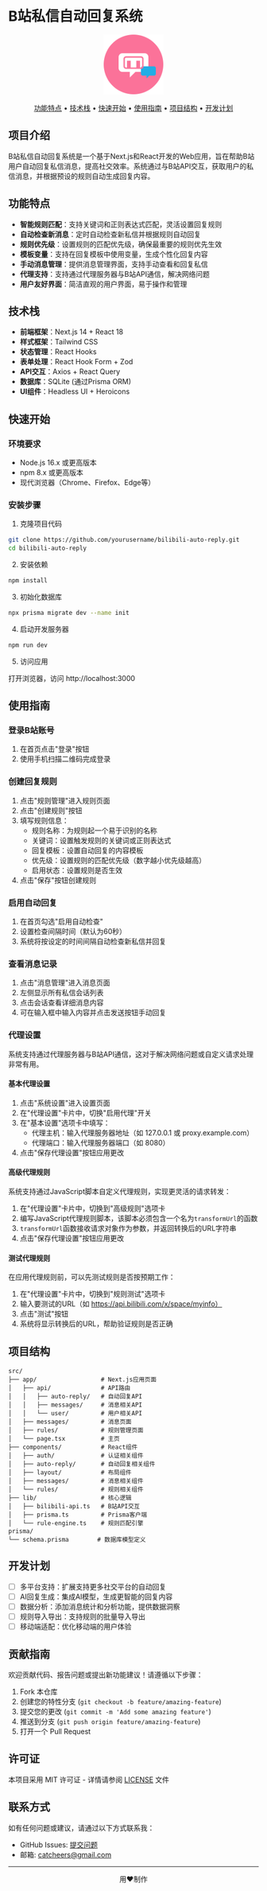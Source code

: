# B站私信自动回复系统

<p align="center">
  <img src="public/default-avatar.svg" alt="B站私信自动回复系统" width="120" />
</p>

<p align="center">
  <a href="#功能特点">功能特点</a> •
  <a href="#技术栈">技术栈</a> •
  <a href="#快速开始">快速开始</a> •
  <a href="#使用指南">使用指南</a> •
  <a href="#项目结构">项目结构</a> •
  <a href="#开发计划">开发计划</a>
</p>

## 项目介绍

B站私信自动回复系统是一个基于Next.js和React开发的Web应用，旨在帮助B站用户自动回复私信消息，提高社交效率。系统通过与B站API交互，获取用户的私信消息，并根据预设的规则自动生成回复内容。

## 功能特点

- **智能规则匹配**：支持关键词和正则表达式匹配，灵活设置回复规则
- **自动检查新消息**：定时自动检查新私信并根据规则自动回复
- **规则优先级**：设置规则的匹配优先级，确保最重要的规则优先生效
- **模板变量**：支持在回复模板中使用变量，生成个性化回复内容
- **手动消息管理**：提供消息管理界面，支持手动查看和回复私信
- **代理支持**：支持通过代理服务器与B站API通信，解决网络问题
- **用户友好界面**：简洁直观的用户界面，易于操作和管理

## 技术栈

- **前端框架**：Next.js 14 + React 18
- **样式框架**：Tailwind CSS
- **状态管理**：React Hooks
- **表单处理**：React Hook Form + Zod
- **API交互**：Axios + React Query
- **数据库**：SQLite (通过Prisma ORM)
- **UI组件**：Headless UI + Heroicons

## 快速开始

### 环境要求

- Node.js 16.x 或更高版本
- npm 8.x 或更高版本
- 现代浏览器（Chrome、Firefox、Edge等）

### 安装步骤

1. 克隆项目代码

```bash
git clone https://github.com/yourusername/bilibili-auto-reply.git
cd bilibili-auto-reply
```

2. 安装依赖

```bash
npm install
```

3. 初始化数据库

```bash
npx prisma migrate dev --name init
```

4. 启动开发服务器

```bash
npm run dev
```

5. 访问应用

打开浏览器，访问 http://localhost:3000

## 使用指南

### 登录B站账号

1. 在首页点击"登录"按钮
2. 使用手机扫描二维码完成登录

### 创建回复规则

1. 点击"规则管理"进入规则页面
2. 点击"创建规则"按钮
3. 填写规则信息：
    - 规则名称：为规则起一个易于识别的名称
    - 关键词：设置触发规则的关键词或正则表达式
    - 回复模板：设置自动回复的内容模板
    - 优先级：设置规则的匹配优先级（数字越小优先级越高）
    - 启用状态：设置规则是否生效
4. 点击"保存"按钮创建规则

### 启用自动回复

1. 在首页勾选"启用自动检查"
2. 设置检查间隔时间（默认为60秒）
3. 系统将按设定的时间间隔自动检查新私信并回复

### 查看消息记录

1. 点击"消息管理"进入消息页面
2. 左侧显示所有私信会话列表
3. 点击会话查看详细消息内容
4. 可在输入框中输入内容并点击发送按钮手动回复

### 代理设置

系统支持通过代理服务器与B站API通信，这对于解决网络问题或自定义请求处理非常有用。

#### 基本代理设置

1. 点击"系统设置"进入设置页面
2. 在"代理设置"卡片中，切换"启用代理"开关
3. 在"基本设置"选项卡中填写：
    - 代理主机：输入代理服务器地址（如 127.0.0.1 或 proxy.example.com）
    - 代理端口：输入代理服务器端口（如 8080）
4. 点击"保存代理设置"按钮应用更改

#### 高级代理规则

系统支持通过JavaScript脚本自定义代理规则，实现更灵活的请求转发：

1. 在"代理设置"卡片中，切换到"高级规则"选项卡
2. 编写JavaScript代理规则脚本，该脚本必须包含一个名为`transformUrl`的函数
3. `transformUrl`函数接收请求对象作为参数，并返回转换后的URL字符串
4. 点击"保存代理设置"按钮应用更改

#### 测试代理规则

在应用代理规则前，可以先测试规则是否按预期工作：

1. 在"代理设置"卡片中，切换到"规则测试"选项卡
2. 输入要测试的URL（如 https://api.bilibili.com/x/space/myinfo）
3. 点击"测试"按钮
4. 系统将显示转换后的URL，帮助验证规则是否正确

## 项目结构

```
src/
├── app/                  # Next.js应用页面
│   ├── api/              # API路由
│   │   ├── auto-reply/   # 自动回复API
│   │   ├── messages/     # 消息相关API
│   │   └── user/         # 用户相关API
│   ├── messages/         # 消息页面
│   ├── rules/            # 规则管理页面
│   └── page.tsx          # 主页
├── components/           # React组件
│   ├── auth/             # 认证相关组件
│   ├── auto-reply/       # 自动回复相关组件
│   ├── layout/           # 布局组件
│   ├── messages/         # 消息相关组件
│   └── rules/            # 规则相关组件
├── lib/                  # 核心逻辑
│   ├── bilibili-api.ts   # B站API交互
│   ├── prisma.ts         # Prisma客户端
│   └── rule-engine.ts    # 规则匹配引擎
prisma/
└── schema.prisma        # 数据库模型定义
```

## 开发计划

- [ ] 多平台支持：扩展支持更多社交平台的自动回复
- [ ] AI回复生成：集成AI模型，生成更智能的回复内容
- [ ] 数据分析：添加消息统计和分析功能，提供数据洞察
- [ ] 规则导入导出：支持规则的批量导入导出
- [ ] 移动端适配：优化移动端的用户体验

## 贡献指南

欢迎贡献代码、报告问题或提出新功能建议！请遵循以下步骤：

1. Fork 本仓库
2. 创建您的特性分支 (`git checkout -b feature/amazing-feature`)
3. 提交您的更改 (`git commit -m 'Add some amazing feature'`)
4. 推送到分支 (`git push origin feature/amazing-feature`)
5. 打开一个 Pull Request

## 许可证

本项目采用 MIT 许可证 - 详情请参阅 [LICENSE](LICENSE) 文件

## 联系方式

如有任何问题或建议，请通过以下方式联系我：

- GitHub Issues: [提交问题](https://github.com/yourusername/bilibili-auto-reply/issues)
- 邮箱: catcheers@gmail.com

---

<p align="center">用❤️制作</p>
